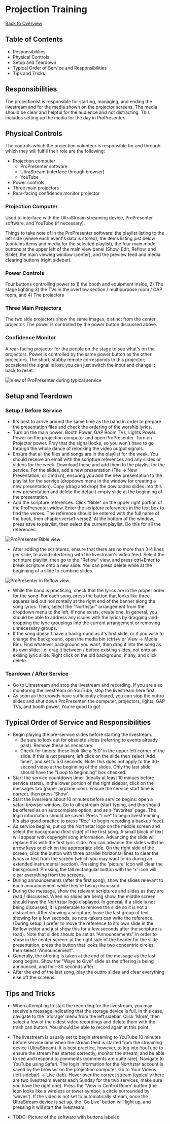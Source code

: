 # Projection Training
[Back to Overview](README.md)
## Table of Contents
- Responsibilities
- Physical Controls
- Setup and Teardown
- Typical Order of Service and Responsibilities
- Tips and Tricks

## Responsibilities

The projectionist is responsible for starting, managing, and ending the livestream and for the media shown on the projector screens. The media should be clear and helpful for the audience and not distracting. This includes setting up the media for the day in ProPresenter. 

## Physical Controls
The controls which the projection volunteer is responsible for and through which they will fulfill their role are the following:

- Projection computer 
  - ProPresenter software
  - UltraStream (interface through browser)
  - YouTube
- Power controls
- Three main projectors
- Rear-facing confidence monitor projector

### Projection Computer
Used to interface with the UltraStream streaming device, ProPresenter software, and YouTube (if necessary).

Things to take note of in the ProPresenter software: the playlist listing to the left side (where each event's data is stored), the items listing just below (contains items and media for the selected playlist), the four main mode buttons at the upper left of the main view panel (Show, Edit, Reflow, and Bible), the main viewing window (center), and the preview feed and media clearing buttons (right sidebar).

### Power Controls
Four buttons controlling power to 1) the booth and equipment inside, 2) The stage lighting 3) the TVs in the overflow section / multipurpose room / GAP room, and 4) The projectors

### Three Main Projectors
The two side projectors show the same images, distinct from the center projector. The power is controlled by the power button discussed above. 

### Confidence Monitor
A rear-facing projector for the people on the stage to see what's on the projectors. Power is controlled by the same power button as the other projectors. The short, stubby remote corresponds to this projector; occasional the signal is lost: you can just switch the input and change it back to reset. 

![View of ProPresenter during typical service](./pp_general.png)

## Setup and Teardown
### Setup / Before Service

- It's best to arrive around the same time as the band in order to prepare the presentation files and check the ordering of the worship lyrics.
- Turn on the main power: Booth Power, GAP Room TVs, Lights Power. Power on the projection computer and open ProPresenter. Turn on Projector power. Pray that the signal locks, so you won't have to go through the whole dance of relocking the video output signals.
- Ensure that all the files and songs are in the playlist for the week. You should receive an email with the scripture references and any slides or videos for the week. Download these and add them to the playlist for the service. For the slides, add a new presentation (File -> New Presentation; or Cmd+n), ensuring you add the new presentation to the playlist for the service (dropdown menu in the window for creating a new presentation). Copy (drag and drop) the dowloaded slides into this new presentation and delete the default empty slide at the beginning of the presentation. 
- Add the scripture references. Click "Bible" on the upper right portion of the ProPresenter widow. Enter the scripture references in the text box to find the verses. The reference should be entered with the full name of the book, then chapter:verse1-verse2. At the bottom of the window, press save to playlist, then select the current playlist. Do this for all the references. 

![ProPresenter Bible view](./pp_bible.png)

- After adding the scriptures, ensure that there are no more than 3-4 lines per slide, to avoid interfering with the livestream's video feed. Select the scripture playlist, then go to the "Reflow" view, and press ctrl+Enter to break scripture onto a new slide. You can press delete while at the beginning of a slide to combine slides.

![ProPresenter in Reflow view](./pp_reflow.png)

- While the band is practicing, check that the lyrics are in the proper order for the song. For each song, press the button that looks like three squares laid out horizontally at the right end of the banner along the song lyrics. Then, select the "Northstar" arrangement from the dropdown menu to the left. If none exists, create one. In general, you should be able to address any issues with the lyrics by dragging-and-dropping the lyric groupings into the current arrangement or removing unnecessary groups. 
- If the song doesn't have a background as it's first slide, or if you wish to change the background, open the media bin (ctrl+v or 
View -> Media Bin). Find whatever background you want, then drag it into the song as its own slide: i.e. drag it between / before existing slides, not onto an exising lyric slide. Right click on the old background, if any, and click delete. 

### Teardown / After Service

- Go to Ultrastream and stop the livestream and recording. If you are also monitoring the livestream on YouTube, stop the livestream here first. 
- As soon as the crowds have sufficiently cleared, you can stop the outtro slides and shut down ProPresenter, the computer, projectors, lights, GAP TVs, and booth power. You're good to go!

## Typical Order of Service and Responsibilities

- Begin playing the pre-service slides before starting the livestream. 
  - Be sure to look out for obsolete slides (referring to events already past). Remove these as necessary.
  - Check for timers: these look like a '5.0' in the upper left corner of the slide. If this is not present, left click on the slide then select 'Add timer', and set to 5.0 seconds. Note: this does not apply to the 30-second video at the beginning of the slides. Only the last slide should have the "Loop to beginning" box checked. 
- Start the service countdown timer (ideally at least 10 minues before service starts). In the lower portion of the right sidebar, click on the messages tab (paper airplane icon). Ensure the service start time is correct, then press 'Show'. 
- Start the livesream about 10 minutes before service begins: open a safari browser window. Go to ultrastream (start typing, and this should be offered as an autocomplete option, and as a 'favorites' page. The login information should be saved. Press "Live" to begin livestreaming. It's also good practice to press "Rec" to begin recording a backup feed). 
- As service begins,  put up the Northstar logo on the middle screen and select the background (first slide) of the first song. A small block of text will appear with copyright song information. Advancing the slide will replace this with the first lyric slide. You can advance the slides with the arrow keys or click on the appropriate slide. On the right side of the screen, click the button with three parallel horizontal lines to clear the lyrics or text from the screen (which you may want to do during an extended instrumental section). Pressing the 'picture' icon will clear the background. Pressing the tall rectangular button with the 'x' icon will clear everything from the screens.
- During announcements (after the first song), show the slides relevant to each announcement while they're being discussed. 
- During the message, show the relevant scriptures and slides as they are read / discussed. When no slides are being show, the middle screen should have the Northstar logo displayed. In general, if a slide is not being discussed, it is preferable to remove the slide so it is not a distraction. After showing a scripture, leave the last group of text showing for a few seconds, so note-takers can write the reference. (During setup, I prefer to move the reference to it's own slide in the Reflow editor and just show this for a few seconds after the scripture is read). Note that slides should be set as "Announcements" in order to show in the center screen: at the right side of the header for the slide presentation, press the button that looks like two concentric circles, then select "Announcement". 
- Generally, the offering is taken at the end of the message as the last song begins. Show the "Ways to Give" slide as the offering is being announced, and for ~30 seconds after. 
- After the end of the last song, play the outtro slides and clear everything else off the screens.

## Tips and Tricks
- When attempting to start the recording for the livestream, you may receive a message indicating that the storage device is full. In this case, navigate to the 'Storage' menu from the left sidebar. Click 'More', then select a few of the oldest video recordings and delete them with the trash can button. You should be able to record again at this point. 
- The livestream is usually set to begin streaming to YouTube 10 minutes before service time when the stream feed is started from the streaming device (UltraStream). It is best practice, however, to log into YouTube to ensure the stream has started correctly, monitor the stream, and be able to see and respond to comments (comments are quite rare). Navigate to YouTube using Safari. The login information for the Northstar account is saved by the browser on the projection computer. Go to Your Videos (left sidebar) -> Live (tab). Hover over the correct stream (typically there are two livestream events each Sunday for the two services, make sure you have the right one). Press the 'View in Control Room' button (the icon looks like a wireless or tower symbol; a circle surrounded by 'waves'). If the video is not set to automatically stream, once the UltraStream device is set up, the 'Go Live' button will light up, and pressing it will start the livestream. 







- TODO: Picture of the software with buttons labeled